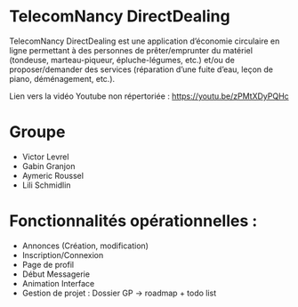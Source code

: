 # TelecomNancy DirectDealing
TelecomNancy DirectDealing est une application d’économie circulaire en ligne permettant à
des personnes de prêter/emprunter du matériel (tondeuse, marteau-piqueur, épluche-légumes,
etc.) et/ou de proposer/demander des services (réparation d’une fuite d’eau, leçon de piano,
déménagement, etc.). 

Lien vers la vidéo Youtube non répertoriée : https://youtu.be/zPMtXDyPQHc


# Groupe 
- Victor Levrel 
- Gabin Granjon
- Aymeric Roussel 
- Lili Schmidlin

# Fonctionnalités opérationnelles : 
- Annonces (Création, modification)
- Inscription/Connexion
- Page de profil
- Début Messagerie
- Animation Interface
- Gestion de projet : Dossier GP -> roadmap + todo list